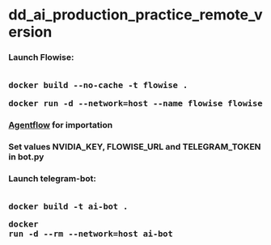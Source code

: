 # dd_ai_production_practice_remote_version

### Launch Flowise: <br><br> <pre>docker build --no-cache -t flowise .</pre> <pre>docker run -d --network=host --name flowise flowise</pre>

### [Agentflow](https://github.com/Piankov-Michail/dd_ai_production_practice_remote_version/blob/main/Agentflow.json) for importation <br>

### Set values NVIDIA_KEY, FLOWISE_URL and TELEGRAM_TOKEN in bot.py <br>
### Launch telegram-bot: <br><br> <pre>docker build -t ai-bot .</pre> <pre>docker run -d --rm --network=host ai-bot</pre>
